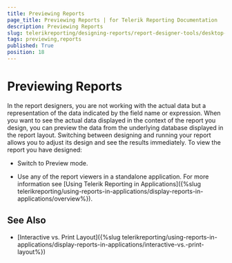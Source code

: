 ```yaml
---
title: Previewing Reports
page_title: Previewing Reports | for Telerik Reporting Documentation
description: Previewing Reports
slug: telerikreporting/designing-reports/report-designer-tools/desktop-designers/tools/previewing-reports
tags: previewing,reports
published: True
position: 18
---
```


# Previewing Reports



In the report designers, you are not working with the actual data      	  but a representation of the data indicated by the field name or expression. When you want to see the actual data      	  displayed in the context of the report you design, you can preview the data from the underlying      	  database displayed in the report layout. Switching between designing and running your report allows you to adjust      	  its design and see the results immediately. To view the report you have designed:     

* Switch to Preview mode.         

* Use any of the report viewers in a standalone application. For more information see [Using Telerik Reporting in Applications]({%slug telerikreporting/using-reports-in-applications/display-reports-in-applications/overview%}).         

## See Also


 * [Interactive vs. Print Layout]({%slug telerikreporting/using-reports-in-applications/display-reports-in-applications/interactive-vs.-print-layout%})
